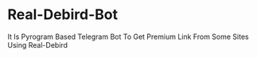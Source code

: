 # Real-Debird-Bot
It Is Pyrogram Based Telegram Bot To Get Premium Link From Some Sites Using Real-Debird
